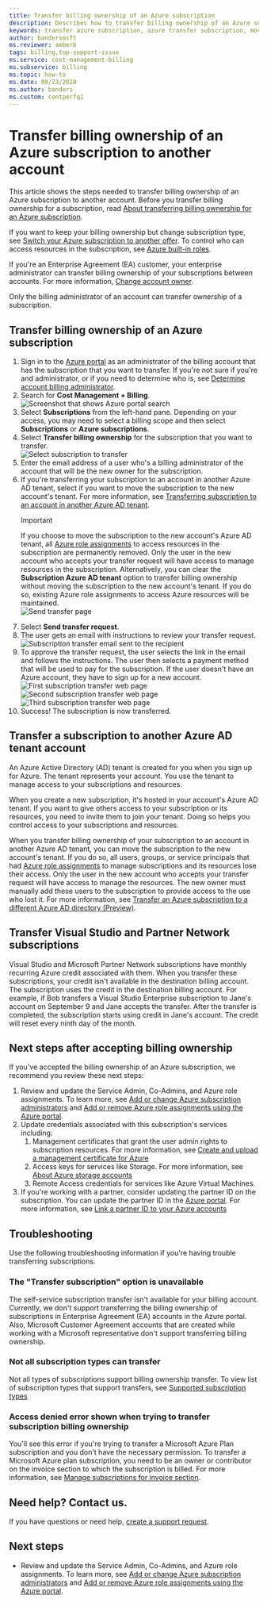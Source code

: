 ```yaml
---
title: Transfer billing ownership of an Azure subscription
description: Describes how to transfer billing ownership of an Azure subscription to another account.
keywords: transfer azure subscription, azure transfer subscription, move azure subscription to another account,azure change subscription owner, transfer azure subscription to another account, azure transfer billing
author: bandersmsft
ms.reviewer: amberb
tags: billing,top-support-issue
ms.service: cost-management-billing
ms.subservice: billing
ms.topic: how-to
ms.date: 09/23/2020
ms.author: banders
ms.custom: contperfq1
---
```


# Transfer billing ownership of an Azure subscription to another account

This article shows the steps needed to transfer billing ownership of an Azure subscription to another account. Before you transfer billing ownership for a subscription, read [About transferring billing ownership for an Azure subscription](../understand/subscription-transfer.md).

If you want to keep your billing ownership but change subscription type, see [Switch your Azure subscription to another offer](switch-azure-offer.md). To control who can access resources in the subscription, see [Azure built-in roles](../../role-based-access-control/built-in-roles.md).

If you're an Enterprise Agreement (EA) customer, your enterprise administrator can transfer billing ownership of your subscriptions between accounts. For more information, [Change account owner](ea-portal-get-started.md#change-account-owner).

Only the billing administrator of an account can transfer ownership of a subscription.

## Transfer billing ownership of an Azure subscription

1. Sign in to the [Azure portal](https://portal.azure.com) as an administrator of the billing account that has the subscription that you want to transfer. If you're not sure if you're and administrator, or if you need to determine who is, see [Determine account billing administrator](../understand/subscription-transfer.md#whoisaa).
1. Search for **Cost Management + Billing**.  
   ![Screenshot that shows Azure portal search](./media/billing-subscription-transfer/billing-search-cost-management-billing.png)
1. Select **Subscriptions** from the left-hand pane. Depending on your access, you may need to select a billing scope and then select **Subscriptions** or **Azure subscriptions**.
1. Select **Transfer billing ownership** for the subscription that you want to transfer.  
   ![Select subscription to transfer](./media/billing-subscription-transfer/billing-select-subscription-to-transfer.png)
1. Enter the email address of a user who's a billing administrator of the account that will be the new owner for the subscription.
1. If you're transferring your subscription to an account in another Azure AD tenant, select if you want to move the subscription to the new account's tenant. For more information, see [Transferring subscription to an account in another Azure AD tenant](#transfer-a-subscription-to-another-azure-ad-tenant-account).
    > [!IMPORTANT]
    > If you choose to move the subscription to the new account's Azure AD tenant, all [Azure role assignments](../../role-based-access-control/role-assignments-portal.md) to access resources in the subscription are permanently removed. Only the user in the new account who accepts your transfer request will have access to manage resources in the subscription. Alternatively, you can clear the **Subscription Azure AD tenant** option to transfer billing ownership without moving the subscription to the new account's tenant. If you do so, existing Azure role assignments to access Azure resources will be maintained.  
    ![Send transfer page](./media/billing-subscription-transfer/billing-send-transfer-request.png)
1. Select **Send transfer request**.
1. The user gets an email with instructions to review your transfer request.  
   ![Subscription transfer email sent to the recipient](./media/billing-subscription-transfer/billing-receiver-email.png)
1. To approve the transfer request, the user selects the link in the email and follows the instructions. The user then selects a payment method that will be used to pay for the subscription. If the user doesn't have an Azure account, they have to sign up for a new account.  
   ![First subscription transfer web page](./media/billing-subscription-transfer/billing-accept-ownership-step1.png)
   ![Second subscription transfer web page](./media/billing-subscription-transfer/billing-accept-ownership-step2.png)
   ![Third subscription transfer web page](./media/billing-subscription-transfer/billing-accept-ownership-step3.png)
1. Success! The subscription is now transferred.

## Transfer a subscription to another Azure AD tenant account

An Azure Active Directory (AD) tenant is created for you when you sign up for Azure. The tenant represents your account. You use the tenant to manage access to your subscriptions and resources.

When you create a new subscription, it's hosted in your account's Azure AD tenant. If you want to give others access to your subscription or its resources, you need to invite them to join your tenant. Doing so helps you control access to your subscriptions and resources.

When you transfer billing ownership of your subscription to an account in another Azure AD tenant, you can move the subscription to the new account's tenant. If you do so, all users, groups, or service principals that had [Azure role assignments](../../role-based-access-control/role-assignments-portal.md) to manage subscriptions and its resources lose their access. Only the user in the new account who accepts your transfer request will have access to manage the resources. The new owner must manually add these users to the subscription to provide access to the use who lost it. For more information, see [Transfer an Azure subscription to a different Azure AD directory (Preview)](../../role-based-access-control/transfer-subscription.md).

## Transfer Visual Studio and Partner Network subscriptions

Visual Studio and Microsoft Partner Network subscriptions have monthly recurring Azure credit associated with them. When you transfer these subscriptions, your credit isn't available in the destination billing account. The subscription uses the credit in the destination billing account. For example, if Bob transfers a Visual Studio Enterprise subscription to Jane's account on September 9 and Jane accepts the transfer. After the transfer is completed, the subscription starts using credit in Jane's account. The credit will reset every ninth day of the month.

## Next steps after accepting billing ownership

If you've accepted the billing ownership of an Azure subscription, we recommend you review these next steps:

1. Review and update the Service Admin, Co-Admins, and Azure role assignments. To learn more, see [Add or change Azure subscription administrators](add-change-subscription-administrator.md) and [Add or remove Azure role assignments using the Azure portal](../../role-based-access-control/role-assignments-portal.md).
1. Update credentials associated with this subscription's services including:
   1. Management certificates that grant the user admin rights to subscription resources. For more information, see [Create and upload a management certificate for Azure](../../cloud-services/cloud-services-certs-create.md)
   1. Access keys for services like Storage. For more information, see [About Azure storage accounts](../../storage/common/storage-create-storage-account.md)
   1. Remote Access credentials for services like Azure Virtual Machines.
1. If you're working with a partner, consider updating the partner ID on the subscription. You can update the partner ID in the [Azure portal](https://portal.azure.com). For more information, see [Link a partner ID to your Azure accounts](link-partner-id.md)

## Troubleshooting

Use the following troubleshooting information if you're having trouble transferring subscriptions.

### The "Transfer subscription" option is unavailable

<a name="no-button"></a> 

The self-service subscription transfer isn't available for your billing account. Currently, we don't support transferring the billing ownership of subscriptions in Enterprise Agreement (EA) accounts in the Azure portal. Also, Microsoft Customer Agreement accounts that are created while working with a Microsoft representative don't support transferring billing ownership.

###  Not all subscription types can transfer

Not all types of subscriptions support billing ownership transfer. To view list of subscription types that support transfers, see [Supported subscription types](../understand/subscription-transfer.md#supported-subscription-types)

###  Access denied error shown when trying to transfer subscription billing ownership

You'll see this error if you're trying to transfer a Microsoft Azure Plan subscription and you don't have the necessary permission. To transfer a Microsoft Azure plan subscription, you need to be an owner or contributor on the invoice section to which the subscription is billed. For more information, see [Manage subscriptions for invoice section](../manage/understand-mca-roles.md#manage-subscriptions-for-invoice-section).

## Need help? Contact us.

If you have questions or need help,  [create a support request](https://go.microsoft.com/fwlink/?linkid=2083458).

## Next steps

- Review and update the Service Admin, Co-Admins, and Azure role assignments. To learn more, see [Add or change Azure subscription administrators](add-change-subscription-administrator.md) and [Add or remove Azure role assignments using the Azure portal](../../role-based-access-control/role-assignments-portal.md).
